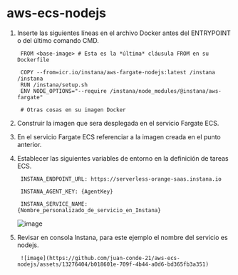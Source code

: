 # aws-ecs-nodejs


1. Inserte las siguientes líneas en el archivo Docker antes del ENTRYPOINT o del último comando CMD.

        FROM <base-image> # Esta es la *última* cláusula FROM en su Dockerfile
        
        COPY --from=icr.io/instana/aws-fargate-nodejs:latest /instana /instana
        RUN /instana/setup.sh
        ENV NODE_OPTIONS="--require /instana/node_modules/@instana/aws-fargate"
        
        # Otras cosas en su imagen Docker

2. Construir la imagen que sera desplegada en el servicio Fargate ECS.

3. En el servicio Fargate ECS referenciar a la imagen creada en el punto anterior.

4. Establecer las siguientes variables de entorno en la definición de tareas ECS.

        INSTANA_ENDPOINT_URL: https://serverless-orange-saas.instana.io
        
        INSTANA_AGENT_KEY: {AgentKey}

        INSTANA_SERVICE_NAME: {Nombre_personalizado_de_servicio_en_Instana}

    ![image](https://github.com/juan-conde-21/aws-ecs-nodejs/assets/13276404/8468b00f-c8b9-45f3-a3a5-50025a7fcc2c)


5. Revisar en consola Instana, para este ejemplo el nombre del servicio es nodejs.

        ![image](https://github.com/juan-conde-21/aws-ecs-nodejs/assets/13276404/b018601e-709f-4b44-a0d6-bd365fb3a351)



